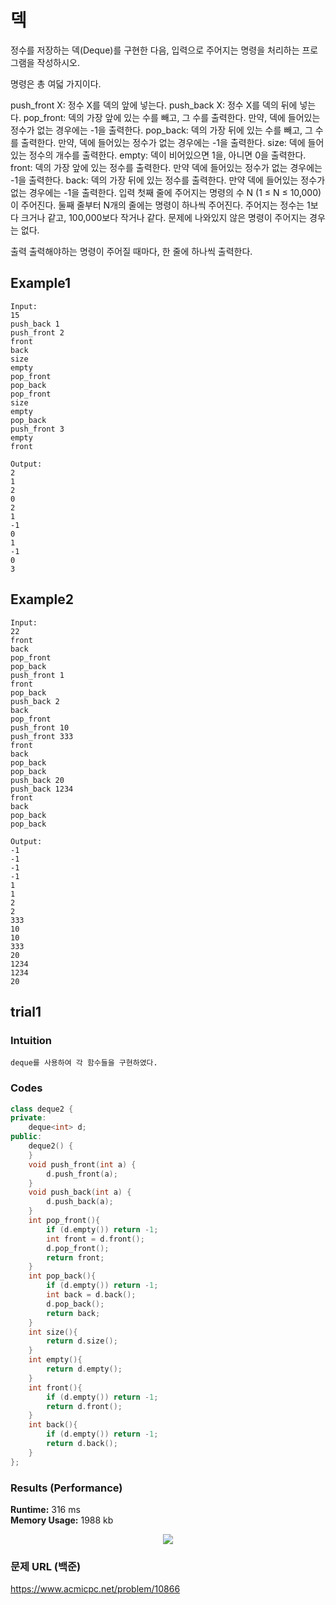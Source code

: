 # 덱

정수를 저장하는 덱(Deque)를 구현한 다음, 입력으로 주어지는 명령을 처리하는 프로그램을 작성하시오.

명령은 총 여덟 가지이다.

push_front X: 정수 X를 덱의 앞에 넣는다.
push_back X: 정수 X를 덱의 뒤에 넣는다.
pop_front: 덱의 가장 앞에 있는 수를 빼고, 그 수를 출력한다. 만약, 덱에 들어있는 정수가 없는 경우에는 -1을 출력한다.
pop_back: 덱의 가장 뒤에 있는 수를 빼고, 그 수를 출력한다. 만약, 덱에 들어있는 정수가 없는 경우에는 -1을 출력한다.
size: 덱에 들어있는 정수의 개수를 출력한다.
empty: 덱이 비어있으면 1을, 아니면 0을 출력한다.
front: 덱의 가장 앞에 있는 정수를 출력한다. 만약 덱에 들어있는 정수가 없는 경우에는 -1을 출력한다.
back: 덱의 가장 뒤에 있는 정수를 출력한다. 만약 덱에 들어있는 정수가 없는 경우에는 -1을 출력한다.
입력
첫째 줄에 주어지는 명령의 수 N (1 ≤ N ≤ 10,000)이 주어진다. 둘째 줄부터 N개의 줄에는 명령이 하나씩 주어진다. 주어지는 정수는 1보다 크거나 같고, 100,000보다 작거나 같다. 문제에 나와있지 않은 명령이 주어지는 경우는 없다.

출력
출력해야하는 명령이 주어질 때마다, 한 줄에 하나씩 출력한다.



## Example1

```
Input: 
15
push_back 1
push_front 2
front
back
size
empty
pop_front
pop_back
pop_front
size
empty
pop_back
push_front 3
empty
front

Output: 
2
1
2
0
2
1
-1
0
1
-1
0
3
```

## Example2

```
Input: 
22
front
back
pop_front
pop_back
push_front 1
front
pop_back
push_back 2
back
pop_front
push_front 10
push_front 333
front
back
pop_back
pop_back
push_back 20
push_back 1234
front
back
pop_back
pop_back

Output: 
-1
-1
-1
-1
1
1
2
2
333
10
10
333
20
1234
1234
20
```

## trial1
### Intuition
```
deque를 사용하여 각 함수들을 구현하였다.
```
### Codes  
```cpp
class deque2 {
private:
    deque<int> d;
public:
    deque2() {
    }
    void push_front(int a) {
        d.push_front(a);
    }
    void push_back(int a) {
        d.push_back(a);
    }
    int pop_front(){
        if (d.empty()) return -1;
        int front = d.front();
        d.pop_front();
        return front;
    }
    int pop_back(){
        if (d.empty()) return -1;
        int back = d.back();
        d.pop_back();
        return back;
    }
    int size(){
        return d.size();
    }
    int empty(){
        return d.empty();
    }
    int front(){
        if (d.empty()) return -1;
        return d.front();
    }
    int back(){
        if (d.empty()) return -1;
        return d.back();
    }
};
```
### Results (Performance)  
**Runtime:** 316 ms   
**Memory Usage:**   1988 kb    

<p align="center"> 
<img src="./capture.JPG">
</p>


### 문제 URL (백준)  
https://www.acmicpc.net/problem/10866